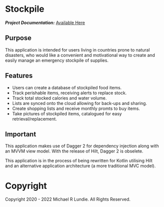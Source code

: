 # Stockpile

***Project Documentation:*** [Available Here](https://github.com/michael-lundie/Capstone-Project/blob/master/Capstone_Stage1.pdf) 

## Purpose

This application is intended for users living in countries prone to natural disasters, who would like a convenient and motivational way to create and easily manage an emergency stockpile of supplies.

## Features

* Users can create a database of stockpiled food items.
* Track perishable items, receiving alerts to replace stock.
* Track total stocked calories and water volume.
* Lists are synced onto the cloud allowing for back-ups and sharing.
* Create shopping lists and receive monthly promts to buy items.
* Take pictures of stockpiled items, catalogued for easy retrieval/replacement.

## Important

This application makes use of Dagger 2 for dependency injection along with an MVVM view model. With the release of Hilt, Dagger 2 is obselete.

This application is in the process of being rewritten for Kotlin utilising Hilt and an alternative application architecture (a more traditional MVC model). 


# Copyright
Copyright 2020 - 2022 Michael R Lundie. All Rights Reserved.
